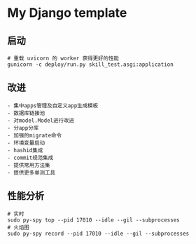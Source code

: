 # My Django template

## 启动
```shell
# 重载 uvicorn 的 worker 获得更好的性能
gunicorn -c deploy/run.py skill_test.asgi:application
```

## 改进
```shell
- 集中apps管理及自定义app生成模板
- 数据库链接池
- 对model.Model进行改进
- 分app分库
- 加强的migrate命令
- 环境变量启动
- hashid集成
- commit规范集成
- 提供常用方法集
- 提供更多单测工具
```

## 性能分析
```shell
# 实时
sudo py-spy top --pid 17010 --idle --gil --subprocesses
# 火焰图
sudo py-spy record --pid 17010 --idle --gil --subprocesses
```

